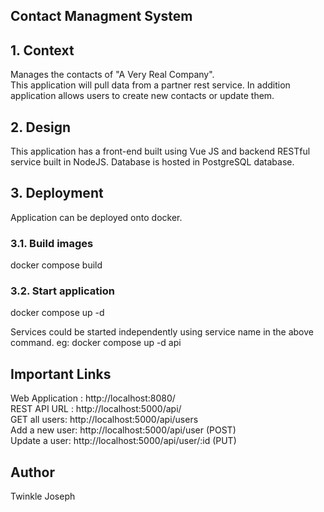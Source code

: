 ## Contact Managment System


## 1. Context 
Manages the contacts of "A Very Real Company".  	
This application will pull data from a partner rest service. In addition application allows users to create new contacts or update them.

## 2. Design
This application has a front-end built using Vue JS and backend RESTful service built in NodeJS. 
Database is hosted in PostgreSQL database. 

## 3. Deployment 
Application can be deployed onto docker.
### 3.1. Build images
docker compose build

### 3.2. Start application
docker compose up -d

Services could be started independently using service name in the above command.
eg: docker compose up -d api

## Important Links 
Web Application : http://localhost:8080/       
REST API URL : http://localhost:5000/api/   
GET all users: http://localhost:5000/api/users    
Add a new user: http://localhost:5000/api/user (POST)       
Update a user: http://localhost:5000/api/user/:id (PUT)   

## Author
Twinkle Joseph